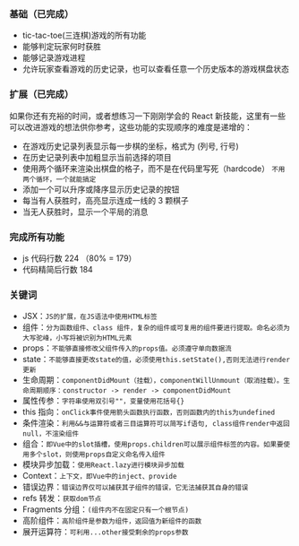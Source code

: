 ### 基础（已完成）

-   tic-tac-toe(三连棋)游戏的所有功能
-   能够判定玩家何时获胜
-   能够记录游戏进程
-   允许玩家查看游戏的历史记录，也可以查看任意一个历史版本的游戏棋盘状态

### 扩展（已完成）

如果你还有充裕的时间，或者想练习一下刚刚学会的 React 新技能，这里有一些可以改进游戏的想法供你参考，这些功能的实现顺序的难度是递增的：

-   在游戏历史记录列表显示每一步棋的坐标，格式为 (列号, 行号)
-   在历史记录列表中加粗显示当前选择的项目
-   使用两个循环来渲染出棋盘的格子，而不是在代码里写死（hardcode） `不用两个循环，一个就能搞定`
-   添加一个可以升序或降序显示历史记录的按钮
-   每当有人获胜时，高亮显示连成一线的 3 颗棋子
-   当无人获胜时，显示一个平局的消息

### 完成所有功能

-   js 代码行数 224 （80% = 179）
-   代码精简后行数 184

### 关键词

-   JSX：`JS的扩展，在JS语法中使用HTML标签`
-   组件：`分为函数组件、class 组件，复杂的组件或可复用的组件要进行提取。命名必须为大写驼峰，小写将被识别为HTML元素`
-   props：`不能够直接修改父组件传入的props值。必须遵守单向数据流`
-   state：`不能够直接更改state的值，必须使用this.setState(),否则无法进行render更新`
-   生命周期：`componentDidMount（挂载），componentWillUnmount（取消挂载）。生命周期顺序：constructor -> render -> componentDidMount`
-   属性传参：`字符串使用双引号""，变量使用花括号{}`
-   this 指向：`onClick事件使用箭头函数执行函数，否则函数内的this为undefined`
-   条件渲染：`利用&&与运算符或者三目运算符可以简写if语句, class组件render中返回null，不渲染组件`
-   组合：`即Vue中的slot插槽，使用props.children可以展示组件标签的内容。如果要使用多个slot，则使用props自定义命名传入组件`
-   模块异步加载：`使用React.lazy进行模块异步加载`
-   Context：`上下文，即Vue中的inject、provide`
-   错误边界：`错误边界仅可以捕获其子组件的错误，它无法捕获其自身的错误`
-   refs 转发：`获取dom节点`
-   Fragments 分组：`(组件内不在固定只有一个根节点)`
-   高阶组件：`高阶组件是参数为组件，返回值为新组件的函数`
-   展开运算符：`可利用...other接受剩余的props参数`
